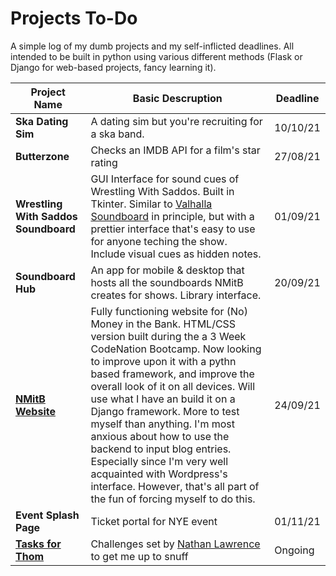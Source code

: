 
# Projects To-Do

A simple log of my dumb projects and my self-inflicted deadlines. All intended to be built in python using various different methods (Flask or Django for web-based projects, fancy learning it).

Project Name | Basic Descruption | Deadline
------------|-------------------|---------
**Ska Dating Sim** | A dating sim but you're recruiting for a ska band. | 10/10/21
**Butterzone** | Checks an IMDB API for a film's star rating | 27/08/21
**Wrestling With Saddos Soundboard** | GUI Interface for sound cues of Wrestling With Saddos. Built in Tkinter. Similar to [Valhalla Soundboard](https://github.com/Thomas-m-Butterworth/valhalla_soundboard) in principle, but with a prettier interface that's easy to use for anyone teching the show. Include visual cues as hidden notes. |  01/09/21
**Soundboard Hub** | An app for mobile & desktop that hosts all the soundboards NMitB creates for shows. Library interface. | 20/09/21
[**NMitB Website**](https://thomas-m-butterworth.github.io/nomoneyinthebank_website/) | Fully functioning website for (No) Money in the Bank. HTML/CSS version built during the a 3 Week CodeNation Bootcamp. Now looking to improve upon it with a pythn based framework, and improve the overall look of it on all devices. Will use what I have an build it on a Django framework. More to test myself than anything. I'm most anxious about how to use the backend to input blog entries. Especially since I'm very well acquainted with Wordpress's interface. However, that's all part of the fun of forcing myself to do this. | 24/09/21
**Event Splash Page** | Ticket portal for NYE event | 01/11/21
[**Tasks for Thom**](https://github.com/Thomas-m-Butterworth/taskforthom) | Challenges set by [Nathan Lawrence](https://github.com/OhDearMoshe) to get me up to snuff | Ongoing
